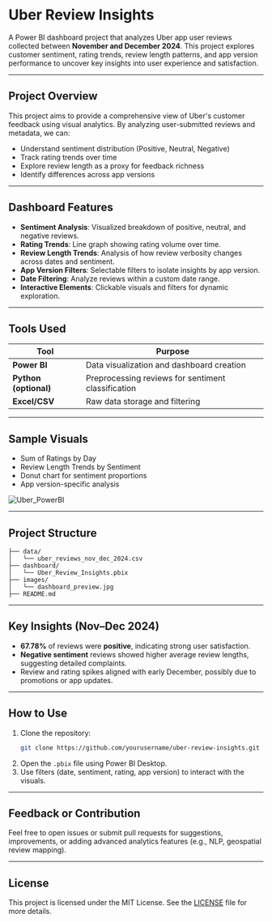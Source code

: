 
# Uber Review Insights

A Power BI dashboard project that analyzes Uber app user reviews collected between **November and December 2024**. This project explores customer sentiment, rating trends, review length patterns, and app version performance to uncover key insights into user experience and satisfaction.

---

## Project Overview

This project aims to provide a comprehensive view of Uber's customer feedback using visual analytics. By analyzing user-submitted reviews and metadata, we can:

- Understand sentiment distribution (Positive, Neutral, Negative)
- Track rating trends over time
- Explore review length as a proxy for feedback richness
- Identify differences across app versions

---

## Dashboard Features

- **Sentiment Analysis**: Visualized breakdown of positive, neutral, and negative reviews.
- **Rating Trends**: Line graph showing rating volume over time.
- **Review Length Trends**: Analysis of how review verbosity changes across dates and sentiment.
- **App Version Filters**: Selectable filters to isolate insights by app version.
- **Date Filtering**: Analyze reviews within a custom date range.
- **Interactive Elements**: Clickable visuals and filters for dynamic exploration.

---

## Tools Used

| Tool            | Purpose                            |
|----------------|-------------------------------------|
| **Power BI**    | Data visualization and dashboard creation |
| **Python (optional)** | Preprocessing reviews for sentiment classification |
| **Excel/CSV**   | Raw data storage and filtering      |

---

## Sample Visuals

- Sum of Ratings by Day
- Review Length Trends by Sentiment
- Donut chart for sentiment proportions
- App version-specific analysis

![Uber_PowerBI](https://github.com/user-attachments/assets/0d54fb10-8e5b-4d5f-b0d7-6c487503c851)


---

## Project Structure

```
├── data/
│   └── uber_reviews_nov_dec_2024.csv
├── dashboard/
│   └── Uber_Review_Insights.pbix
├── images/
│   └── dashboard_preview.jpg
├── README.md
```

---

## Key Insights (Nov–Dec 2024)

- **67.78%** of reviews were **positive**, indicating strong user satisfaction.
- **Negative sentiment** reviews showed higher average review lengths, suggesting detailed complaints.
- Review and rating spikes aligned with early December, possibly due to promotions or app updates.

---

## How to Use

1. Clone the repository:
   ```bash
   git clone https://github.com/yourusername/uber-review-insights.git
   ```
2. Open the `.pbix` file using Power BI Desktop.
3. Use filters (date, sentiment, rating, app version) to interact with the visuals.

---

## Feedback or Contribution

Feel free to open issues or submit pull requests for suggestions, improvements, or adding advanced analytics features (e.g., NLP, geospatial review mapping).

---

## License

This project is licensed under the MIT License. See the [LICENSE](LICENSE) file for more details.
